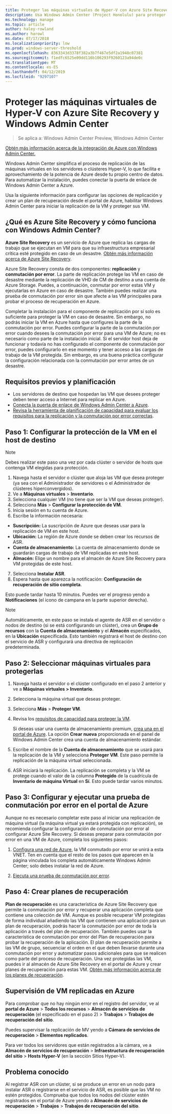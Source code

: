 ```yaml
---
title: Proteger las máquinas virtuales de Hyper-V con Azure Site Recovery y Windows Admin Center
description: Usa Windows Admin Center (Project Honolulu) para proteger las VM Hyper-V con Azure Site Recovery.
ms.technology: manage
ms.topic: article
author: haley-rowland
ms.author: harowl
ms.date: 07/17/2018
ms.localizationpriority: low
ms.prod: windows-server-threshold
ms.openlocfilehash: 8363343d3378f382a3b7f467e5df2a1948c07381
ms.sourcegitcommit: f1edfc6525e09dd116b106293f9260123a94de0c
ms.translationtype: MT
ms.contentlocale: es-ES
ms.lasthandoff: 04/12/2019
ms.locfileid: "9297107"
---
```

# Proteger las máquinas virtuales de Hyper-V con Azure Site Recovery y Windows Admin Center

>Se aplica a: Windows Admin Center Preview, Windows Admin Center

[Obtén más información acerca de la integración de Azure con Windows Admin Center.](../plan/azure-integration-options.md)

Windows Admin Center simplifica el proceso de replicación de las máquinas virtuales en los servidores o clústeres Hyper-V, lo que facilita e aprovechamiento de la potencia de Azure desde tu propio centro de datos. Para automatizar la instalación, puedes conectar la puerta de enlace de Windows Admin Center a Azure.

Usa la siguiente información para configurar las opciones de replicación y crear un plan de recuperación desde el portal de Azure, habilitar Windows Admin Center para iniciar la replicación de la VM y proteger sus VM.

## ¿Qué es Azure Site Recovery y cómo funciona con Windows Admin Center? 

**Azure Site Recovery** es un servicio de Azure que replica las cargas de trabajo que se ejecutan en VM para que su infraestructura empresarial crítica esté protegido en caso de un desastre.  [Obtén más información acerca de Azure Site Recovery](https://docs.microsoft.com/azure/site-recovery/site-recovery-overview).

Azure Site Recovery consta de dos componentes: **replicación** y **conmutación por error**. La parte de replicación protege las VM en caso de desastre mediante la replicación de VHD de CM de destino a una cuenta de Azure Storage. Puedes, a continuación, conmutar por error estas VM y ejecutarlas en Azure en caso de desastre. También puedes realizar una prueba de conmutación por error sin que afecte a las VM principales para probar el proceso de recuperación en Azure.

Completar la instalación para el componente de replicación por sí solo es suficiente para proteger la VM en caso de desastre. Sin embargo, no podrás iniciar la VM en Azure hasta que configures la parte de la conmutación por error. Puedes configurar la parte de la conmutación por error cuando desees la conmutación por error para una VM de Azure; no es necesario como parte de la instalación inicial. Si el servidor host deja de funcionar y todavía no has configurado el componente de conmutación por error, puedes configurarlo en ese momento y tener acceso a las cargas de trabajo de la VM protegida. Sin embargo, es una buena práctica configurar la configuración relacionada con la conmutación por error antes de un desastre.
 

## Requisitos previos y planificación

- Los servidores de destino que hospedan las VM que desees proteger deben tener acceso a Internet para replicar en Azure.
- [Conecta la puerta de enlace de Windows Admin Center a Azure](azure-integration.md).
- [Revisa la herramienta de planificación de capacidad para evaluar los requisitos para la replicación y la conmutación por error correctas](https://docs.microsoft.com/azure/site-recovery/hyper-v-site-walkthrough-capacity).

## Paso 1: Configurar la protección de la VM en el host de destino

> [!NOTE] 
> Debes realizar este paso una vez por cada clúster o servidor de hosts que contenga VM elegidas para protección.

1. Navega hasta el servidor o clúster que aloja las VM que desea proteger (ya sea con el Administrador de servidores o el Administrador de clústeres hiperconvergidos).
2. Ve a **Máquinas virtuales** > **Inventario**.
3. Selecciona cualquier VM (no tiene que ser la VM que deseas proteger).
4. Selecciona **Más** > **Configurar la protección de VM**.
5. Inicia sesión en tu cuenta de Azure.
6. Escribe la información necesaria:

 - **Suscripción:** La suscripción de Azure que deseas usar para la replicación de VM en este host.
 - **Ubicación:** La región de Azure donde se deben crear los recursos de ASR.
 - **Cuenta de almacenamiento:** La cuenta de almacenamiento donde se guardarán cargas de trabajo de VM replicadas en este host.
 - **Almacén:** Elige un nombre para el almacén de Azure Site Recovery para VM protegidas de este host.

7.  Selecciona **Instalar ASR**.
8.  Espera hasta que aparezca la notificación: **Configuración de recuperación de sitio completa**.
 
Esto puede tardar hasta 10 minutos. Puedes ver el progreso yendo a **Notificaciones** (el icono de campana en la parte superior derecha).

>[!NOTE]
> Automáticamente, en este paso se instala el agente de ASR en el servidor o nodos de destino (si se está configurando un clúster), crea un **Grupo de recursos** con la **Cuenta de almacenamiento** y el **Almacén** especificados, en la **Ubicación** especificada. Esto también registrará el host de destino con el servicio de ASR y configurará una directiva de replicación predeterminada.

## Paso 2: Seleccionar máquinas virtuales para protegerlas

1. Navega hasta el servidor o el clúster configurado en el paso 2 anterior y ve a **Máquinas virtuales > Inventario**.
2. Selecciona la máquina virtual que deseas proteger.
3. Selecciona **Más** > **Proteger VM**.
4. Revisa los [requisitos de capacidad para proteger la VM](https://docs.microsoft.com/azure/site-recovery/site-recovery-capacity-planner).

    Si deseas usar una cuenta de almacenamiento premium, [crea una en el portal de Azure](https://docs.microsoft.com/azure/storage/common/storage-premium-storage). La opción **Crear nueva** proporcionada en el panel de Windows Admin Center crea una cuenta de almacenamiento estándar.

5. Escribe el nombre de la **Cuenta de almacenamiento** que se usará para la replicación de la VM y selecciona **Proteger VM**. Este paso permite la replicación de la máquina virtual seleccionada. 

6. ASR iniciará la replicación. La replicación se completa y la VM se protege cuando el valor de la columna **Protegido** de la cuadrícula de **Inventario de máquina Virtual** en **Sí**. Esto puede tardar varios minutos.  

## Paso 3: Configurar y ejecutar una prueba de conmutación por error en el portal de Azure

 Aunque no es necesario completar este paso al iniciar una replicación de máquina virtual (la máquina virtual ya estará protegida con replicación), se recomienda configurar la configuración de conmutación por error al configurar Azure Site Recovery. Si deseas preparar para conmutación por error en una VM de Azure, completa los siguientes pasos:

1. [Configura una red de Azure](https://docs.microsoft.com/azure/site-recovery/hyper-v-site-walkthrough-prepare-azure), la VM conmutado por error se unirá a esta VNET. Ten en cuenta que el resto de los pasos que aparecen en la página vinculada los completa automáticamente Windows Admin Center; solo debes instalar la red de Azure.

2. [Ejecuta una prueba de conmutación por error](https://docs.microsoft.com/azure/site-recovery/hyper-v-site-walkthrough-test-failover).

## Paso 4: Crear planes de recuperación

**Plan de recuperación** es una característica de Azure Site Recovery que permite la conmutación por error y recuperar una aplicación completa que contiene una colección de VM. Aunque es posible recuperar VM protegidas de forma individual añadiendo las VM que contienen una aplicación para un plan de recuperación, podrás hacer la conmutación por error de toda la aplicación a través del plan de recuperación. También puedes usar la característica de conmutación por error del Plan de recuperación para probar la recuperación de la aplicación. El plan de recuperación permite a las VM de grupo, secuenciar el orden en el que deben llevarse durante una conmutación por error y automatizar pasos adicionales para que se realicen como parte del proceso de recuperación. Una vez protegidas las VM, puedes ir al almacén de Azure Site Recovery en el portal de Azure y crear planes de recuperación para estas VM. [Obtén más información acerca de los planes de recuperación](https://docs.microsoft.com/azure/site-recovery/site-recovery-create-recovery-plans).

## Supervisión de VM replicadas en Azure ##

Para comprobar que no hay ningún error en el registro del servidor, ve al **portal de Azure** > **Todos los recursos** > **Almacén de servicios de recuperación** (el especificado en el paso 2) > **Trabajos** > **Trabajos de recuperación del sitio**.

Puedes supervisar la replicación de MV yendo a **Cámara de servicios de recuperación** > **Elementos replicados**.

Para ver todos los servidores que están registrados a la cámara, ve a **Almacén de servicios de recuperación** > **Infraestructura de recuperación del sitio** > **Hosts Hyper-V** (en la sección Sitios Hyper-V).

## Problema conocido ##

Al registrar ASR con un clúster, si se produce un error en un nodo para instalar ASR o registrarse en el servicio de ASR, es posible que las VM no estén protegidos. Comprueba que todos los nodos del clúster estén registrados en el portal de Azure yendo a **Almacén de servicios de recuperación** > **Trabajos** > **Trabajos de recuperación del sitio**.